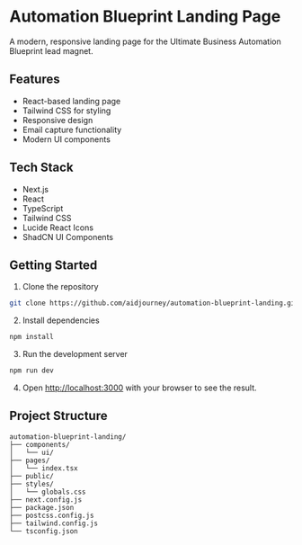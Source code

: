# Automation Blueprint Landing Page

A modern, responsive landing page for the Ultimate Business Automation Blueprint lead magnet.

## Features

- React-based landing page
- Tailwind CSS for styling
- Responsive design
- Email capture functionality
- Modern UI components

## Tech Stack

- Next.js
- React
- TypeScript
- Tailwind CSS
- Lucide React Icons
- ShadCN UI Components

## Getting Started

1. Clone the repository
```bash
git clone https://github.com/aidjourney/automation-blueprint-landing.git
```

2. Install dependencies
```bash
npm install
```

3. Run the development server
```bash
npm run dev
```

4. Open [http://localhost:3000](http://localhost:3000) with your browser to see the result.

## Project Structure

```
automation-blueprint-landing/
├── components/
│   └── ui/
├── pages/
│   └── index.tsx
├── public/
├── styles/
│   └── globals.css
├── next.config.js
├── package.json
├── postcss.config.js
├── tailwind.config.js
└── tsconfig.json
```